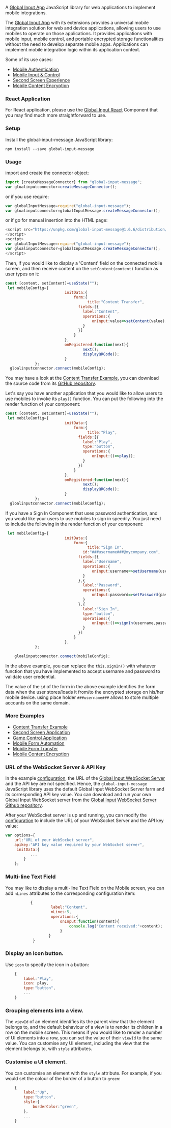 
A [Global Input App](https://globalinput.co.uk) JavaScript library for web applications to implement mobile integrations.

The [Global Input App](https://globalinput.co.uk) with its extensions provides a universal mobile integration solution for web and device applications, allowing users to use mobiles to operate on those applications. It provides applications with mobile input, mobile control, and portable encrypted storage functionalities without the need to develop separate mobile apps. Applications can implement mobile integration logic within its application context.

Some of its use cases:
* [Mobile Authentication](https://globalinput.co.uk/global-input-app/about-mobile-authentication)
* [Mobile Input & Control](https://globalinput.co.uk/global-input-app/about-mobile-control)
* [Second Screen Experience](https://globalinput.co.uk/global-input-app/about-second-screen)
* [Mobile Content Encryption](https://globalinput.co.uk/global-input-app/about-print-scan-qrcodes)




### React Application

For React application, please use the [Global Input React](https://github.com/global-input/global-input-react) Component that
you may find much more straightforward to use.


### Setup

Install the global-input-message JavaScript library:

```shell
npm install --save global-input-message
```

### Usage

import and create the connector object:



```JavaScript
import {createMessageConnector} from "global-input-message";
var gloalinputconnector=createMessageConnector();
```

or if you use require:

```JavaScript
var globalInputMessage=require("global-input-message");
var gloalinputconnector=globalInputMessage.createMessageConnector();
```

or if go for manual insertion into the HTML page:

```JavaScript
<script src="https://unpkg.com/global-input-message@1.6.6/distribution/globalinputmessage.min.js">
</script>
<script>
var globalInputMessage=require("global-input-message");
var gloalinputconnector=globalInputMessage.createMessageConnector();
</script>
```

Then, if you would like to display a 'Content' field on the connected mobile screen, and then receive content on the
```setContent(content)``` function as user types on it:

```JavaScript
const [content, setContent]=useState("");  
 let mobileConfig={        
                          initData:{                              
                              form:{
                                	title:"Content Transfer",   
                                fields:[{
                                  label:"Content",            
                                  operations:{
                                      onInput:value=>setContent(value);
                                  }
                                }]
                              }
                          },
                          onRegistered:function(next){
                                  next();
                                  displayQRCode();
                          }
             };
  gloalinputconnector.connect(mobileConfig);           
```

You may have a look at the [Content Transfer Example](https://globalinput.co.uk/global-input-app/content-transfer), you can download the source code from its [GitHub repository](https://github.com/global-input/content-transfer-example).

Let's say you have another application that you would like to allow users to use mobiles to invoke its ```play()``` function. You can put the following into the render function of your component:


```JavaScript
const [content, setContent]=useState("");  
 let mobileConfig={        
                          initData:{                              
                              form:{
                                	title:"Play",   
                                fields:[{
                                  label:"Play",
                                  type:"button",            
                                  operations:{
                                      onInput:()=>play();
                                  }
                                }]
                              }
                          },
                          onRegistered:function(next){
                                  next();
                                  displayQRCode();
                          }
             };
  gloalinputconnector.connect(mobileConfig);           
```

If you have a Sign In Component that uses password authentication, and you would like your users to use mobiles to sign in speedily. You just need to include the following in the render function of your component:

```JavaScript
 let mobileConfig={        
                          initData:{                              
                              form:{
                                	title:"Sign In",
                                  id:"###username###@mycompany.com",  
                                fields:[{
                                  label:"Username",            
                                  operations:{
                                      onInput:username=>setUsername(username);
                                  }
                                },{
                                  label:"Password",            
                                  operations:{
                                      onInput:password=>setPassword(password);
                                  }
                                },{
                                  label:"Sign In",
                                  type:"button",            
                                  operations:{
                                      onInput:()=>signIn(username,password);
                                  }
                                }]
                              }
                          },
             };

    gloalinputconnector.connect(mobileConfig);           
```

In the above example, you can replace the ```this.signIn()``` with whatever function that you have implemented to accept username and password to validate user credential.

The value of the ```id``` of the form in the above example identifies the form data when the user stores/loads it from/to the encrypted storage on his/her mobile device. using place holder ```###username###``` allows to store multiple accounts on the same domain.

### More Examples
* [Content Transfer Example](https://globalinput.co.uk/global-input-app/content-transfer)
* [Second Screen Application](https://globalinput.co.uk/global-input-app/video-player)
* [Game Control Application](https://globalinput.co.uk/global-input-app/game-example)
* [Mobile Form Automation](https://globalinput.co.uk/global-input-app/send-message)
* [Mobile Form Transfer](https://globalinput.co.uk/global-input-app/form-data-transfer)
* [Mobile Content Encryption](https://globalinput.co.uk/global-input-app/qr-printing)


### URL of the WebSocket Server & API Key

In the example [configuration](#configuration), the URL of the [Global Input WebSocket Server](https://github.com/global-input/global-input-node) and the API key are not specified. Hence, the ```global-input-message``` JavaScript library uses the default Global Input WebSocket Server farm and its corresponding API key value.  You can download and run your own Global Input WebSocket server from the [Global Input WebSocket Server Github repository](https://github.com/global-input/global-input-node).

After your WebSocket server is up and running, you can modify the [configuration](#configuration_50) to include the URL of your WebSocket Server and the API key value:
```javascript
var options={
    url:"URL of your WebSocket server",
    apikey:"API key value required by your WebSocket server",
     initData:{
           ...
        }
    };
```

### Multi-line Text Field

You may like to display a multi-line Text Field on the Mobile screen, you can  add ```nLines``` attributes to the corresponding configuration item:

```javascript
           {
                    label:"Content",
                    nLines:5,
                    operations:{
                        onInput:function(content){
                            console.log("Content received:"+content);
                        }
                   }
            }
```
### Display an Icon button.
Use ```icon``` to specify the icon in a button:
```javascript
    {
        label:"Play",
        icon: play,
        type:"button",
        ...
    }
```

### Grouping elements into a view.

The ```viewId``` of an element identifies its the parent view that the element belongs to, and the default behaviour of a view is to render its children in a row on the mobile screen. This means if you would like to render a number of UI elements into a row, you can set the value of their ```viewId``` to the same value. You can customise any UI element, including the view that the element belongs to, with ```style``` attributes.  


### Customise a UI element.
You can customise an element with the ```style``` attribute. For example, if you would set the colour of the border of a button to ```green```:
```javascript
    {
        label:"Up",
        type:"button",
        style:{
            borderColor:"green",
        },
        ...
    }
```
